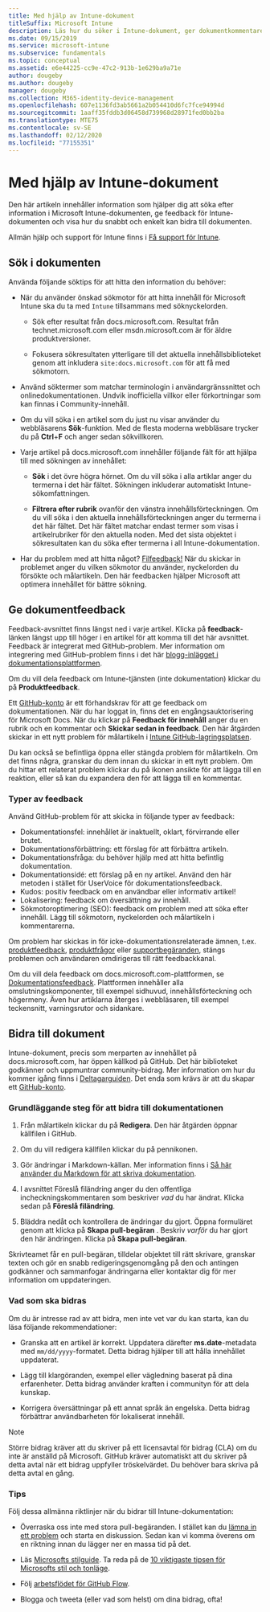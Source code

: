 ```yaml
---
title: Med hjälp av Intune-dokument
titleSuffix: Microsoft Intune
description: Läs hur du söker i Intune-dokument, ger dokumentkommentarer och bidrar till dokumenten.
ms.date: 09/15/2019
ms.service: microsoft-intune
ms.subservice: fundamentals
ms.topic: conceptual
ms.assetid: e6e44225-cc9e-47c2-913b-1e629ba9a71e
author: dougeby
ms.author: dougeby
manager: dougeby
ms.collection: M365-identity-device-management
ms.openlocfilehash: 607e1136fd3ab5661a2b054410d6fc7fce94994d
ms.sourcegitcommit: 1aaff35fddb3d06458d739968d28971fed0bb2ba
ms.translationtype: MTE75
ms.contentlocale: sv-SE
ms.lasthandoff: 02/12/2020
ms.locfileid: "77155351"
---
```

# <a name="using-the-intune-docs"></a>Med hjälp av Intune-dokument

Den här artikeln innehåller information som hjälper dig att söka efter information i Microsoft Intune-dokumenten, ge feedback för Intune-dokumenten och visa hur du snabbt och enkelt kan bidra till dokumenten.

Allmän hjälp och support för Intune finns i [Få support för Intune](../get-support.md).

## <a name="search-the-docs"></a>Sök i dokumenten

 Använda följande söktips för att hitta den information du behöver:  

- När du använder önskad sökmotor för att hitta innehåll för Microsoft Intune ska du ta med `Intune` tillsammans med söknyckelorden.  

  - Sök efter resultat från docs.microsoft.com. Resultat från technet.microsoft.com eller msdn.microsoft.com är för äldre produktversioner.  

  - Fokusera sökresultaten ytterligare till det aktuella innehållsbiblioteket genom att inkludera `site:docs.microsoft.com` för att få med sökmotorn.  

- Använd söktermer som matchar terminologin i användargränssnittet och onlinedokumentationen. Undvik inofficiella villkor eller förkortningar som kan finnas i Community-innehåll.

- Om du vill söka i en artikel som du just nu visar använder du webbläsarens **Sök**-funktion. Med de flesta moderna webbläsare trycker du på **Ctrl**+**F** och anger sedan sökvillkoren.  

- Varje artikel på docs.microsoft.com innehåller följande fält för att hjälpa till med sökningen av innehållet:  

  - **Sök** i det övre högra hörnet. Om du vill söka i alla artiklar anger du termerna i det här fältet. Sökningen inkluderar automatiskt Intune-sökomfattningen.

  - **Filtrera efter rubrik** ovanför den vänstra innehållsförteckningen. Om du vill söka i den aktuella innehållsförteckningen anger du termerna i det här fältet. Det här fältet matchar endast termer som visas i artikelrubriker för den aktuella noden. Med det sista objektet i sökresultaten kan du söka efter termerna i all Intune-dokumentation.

- Har du problem med att hitta något? [Filfeedback!](#provide-doc-feedback) När du skickar in problemet anger du vilken sökmotor du använder, nyckelorden du försökte och målartikeln. Den här feedbacken hjälper Microsoft att optimera innehållet för bättre sökning.  

## <a name="provide-doc-feedback"></a>Ge dokumentfeedback

Feedback-avsnittet finns längst ned i varje artikel. Klicka på **feedback**-länken längst upp till höger i en artikel för att komma till det här avsnittet. Feedback är integrerat med GitHub-problem. Mer information om integrering med GitHub-problem finns i det här [blogg-inlägget i dokumentationsplattformen](https://docs.microsoft.com/teamblog/a-new-feedback-system-is-coming-to-docs).

Om du vill dela feedback om Intune-tjänsten (inte dokumentation) klickar du på **Produktfeedback**.

Ett [GitHub-konto](https://github.com/join) är ett förhandskrav för att ge feedback om dokumentationen. När du har loggat in, finns det en engångsauktorisering för Microsoft Docs. När du klickar på **Feedback för innehåll** anger du en rubrik och en kommentar och **Skickar sedan in feedback**. Den här åtgärden skickar in ett nytt problem för målartikeln i [Intune GitHub-lagringsplatsen](https://github.com/MicrosoftDocs/intunedocs/issues).

Du kan också se befintliga öppna eller stängda problem för målartikeln. Om det finns några, granskar du dem innan du skickar in ett nytt problem. Om du hittar ett relaterat problem klickar du på ikonen ansikte för att lägga till en reaktion, eller så kan du expandera den för att lägga till en kommentar.

### <a name="types-of-feedback"></a>Typer av feedback

Använd GitHub-problem för att skicka in följande typer av feedback:

- Dokumentationsfel: innehållet är inaktuellt, oklart, förvirrande eller brutet.
- Dokumentationsförbättring: ett förslag för att förbättra artikeln.
- Dokumentationsfråga: du behöver hjälp med att hitta befintlig dokumentation.
- Dokumentationsidé: ett förslag på en ny artikel. Använd den här metoden i stället för UserVoice för dokumentationsfeedback.
- Kudos: positiv feedback om en användbar eller informativ artikel!
- Lokalisering: feedback om översättning av innehåll.
- Sökmotoroptimering (SEO): feedback om problem med att söka efter innehåll. Lägg till sökmotorn, nyckelorden och målartikeln i kommentarerna.

Om problem har skickas in för icke-dokumentationsrelaterade ämnen, t.ex. [produktfeedback](https://microsoftintune.uservoice.com/forums/291681-ideas), [produktfrågor](https://social.technet.microsoft.com/Forums/en-US/home?forum=microsoftintuneprod) eller [supportbegäranden](../get-support.md), stängs problemen och användaren omdirigeras till rätt feedbackkanal.

Om du vill dela feedback om docs.microsoft.com-plattformen, se [Dokumentationsfeedback](https://aka.ms/sitefeedback). Plattformen innehåller alla omslutningskomponenter, till exempel sidhuvud, innehållsförteckning och högermeny. Även hur artiklarna återges i webbläsaren, till exempel teckensnitt, varningsrutor och sidankare.

## <a name="contribute-to-docs"></a>Bidra till dokument

Intune-dokument, precis som merparten av innehållet på docs.microsoft.com, har öppen källkod på GitHub. Det här biblioteket godkänner och uppmuntrar community-bidrag. Mer information om hur du kommer igång finns i [Deltagarguiden](https://docs.microsoft.com/contribute). Det enda som krävs är att du skapar ett [GitHub-konto](https://github.com/join).

### <a name="basic-steps-to-contribute-to-docs"></a>Grundläggande steg för att bidra till dokumentationen

1. Från målartikeln klickar du på **Redigera**. Den här åtgärden öppnar källfilen i GitHub.  

2. Om du vill redigera källfilen klickar du på pennikonen.  

3. Gör ändringar i Markdown-källan. Mer information finns i [Så här använder du Markdown för att skriva dokumentation](https://docs.microsoft.com/contribute/contribute-how-to-write-use-markdown).  

4. I avsnittet Föreslå filändring anger du den offentliga incheckningskommentaren som beskriver *vad* du har ändrat. Klicka sedan på **Föreslå filändring**.  

5. Bläddra nedåt och kontrollera de ändringar du gjort. Öppna formuläret genom att klicka på **Skapa pull-begäran** . Beskriv *varför* du har gjort den här ändringen. Klicka på **Skapa pull-begäran**.

Skrivteamet får en pull-begäran, tilldelar objektet till rätt skrivare, granskar texten och gör en snabb redigeringsgenomgång på den och antingen godkänner och sammanfogar ändringarna eller kontaktar dig för mer information om uppdateringen.  

### <a name="what-to-contribute"></a>Vad som ska bidras

Om du är intresse rad av att bidra, men inte vet var du kan starta, kan du läsa följande rekommendationer:  

- Granska att en artikel är korrekt. Uppdatera därefter **ms.date**-metadata med `mm/dd/yyyy`-formatet. Detta bidrag hjälper till att hålla innehållet uppdaterat.  

- Lägg till klargöranden, exempel eller vägledning baserat på dina erfarenheter. Detta bidrag använder kraften i communityn för att dela kunskap.

- Korrigera översättningar på ett annat språk än engelska. Detta bidrag förbättrar användbarheten för lokaliserat innehåll.  

> [!Note]  
> Större bidrag kräver att du skriver på ett licensavtal för bidrag (CLA) om du inte är anställd på Microsoft. GitHub kräver automatiskt att du skriver på detta avtal när ett bidrag uppfyller tröskelvärdet. Du behöver bara skriva på detta avtal en gång.

### <a name="tips"></a>Tips

Följ dessa allmänna riktlinjer när du bidrar till Intune-dokumentation:

- Överraska oss inte med stora pull-begäranden. I stället kan du [lämna in ett problem](#provide-doc-feedback) och starta en diskussion. Sedan kan vi komma överens om en riktning innan du lägger ner en massa tid på det.  

- Läs [Microsofts stilguide](https://aka.ms/MicrosoftStyle). Ta reda på de [10 viktigaste tipsen för Microsofts stil och tonläge](https://docs.microsoft.com/style-guide/top-10-tips-style-voice).  

- Följ [arbetsflödet för GitHub Flow](https://guides.github.com/introduction/flow/).  

- Blogga och tweeta (eller vad som helst) om dina bidrag, ofta!  

